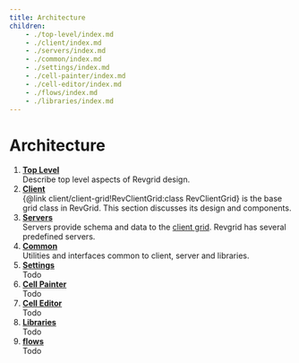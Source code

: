 ```yaml
---
title: Architecture
children:
    - ./top-level/index.md
    - ./client/index.md
    - ./servers/index.md
    - ./common/index.md
    - ./settings/index.md
    - ./cell-painter/index.md
    - ./cell-editor/index.md
    - ./flows/index.md
    - ./libraries/index.md
---
```


# Architecture

1. [**Top Level**](./top-level/index.md)\
Describe top level aspects of Revgrid design.
1. [**Client**](./client/index.md)\
{@link client/client-grid!RevClientGrid:class RevClientGrid} is the base grid class in RevGrid. This section discusses its design and components.
1. [**Servers**](./servers/index.md)\
Servers provide schema and data to the [client grid](./client/index.md).  Revgrid has several predefined servers.
1. [**Common**](./common/index.md)\
Utilities and interfaces common to client, server and libraries.
1. [**Settings**](./settings/index.md)\
Todo
1. [**Cell Painter**](./cell-painter/index.md)\
Todo
1. [**Cell Editor**](./cell-editor/index.md)\
Todo
1. [**Libraries**](./libraries/index.md)\
Todo
1. [**flows**](./flows/index.md)\
Todo
